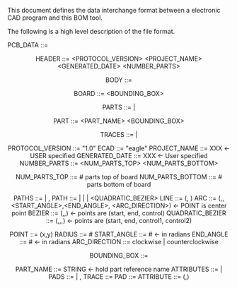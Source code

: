 This document defines the data interchange format between a electronic CAD program and this BOM tool. 

The following is a high level description of the file format.

PCB_DATA ::= <HEADER> <BODY>

HEADER   ::= <PROTOCOL_VERSION> <ECAD> <PROJECT_NAME> <GENERATED_DATE> <NUMBER_PARTS>

BODY     ::= <BOARD> <PARTS> <TRACES>

BOARD    ::= <PATHS> <BOUNDING_BOX>

PARTS    ::= <PART> | <PART> <PARTS>

PART     ::= <PART_NAME> <ATTRIBUTES> <PADS> <BOUNDING_BOX>

TRACES   ::= <TRACE> | <TRACE> <TRACES>

PROTOCOL_VERSION ::= "1.0"
ECAD             ::= "eagle"
PROJECT_NAME     ::= XXX <- USER specified
GENERATED_DATE   ::= XXX <- User specified
NUMBER_PARTS     ::= <NUM_PARTS_TOP> <NUM_PARTS_BOTTOM>

NUM_PARTS_TOP     ::= # parts top of board
NUM_PARTS_BOTTOM  ::= # parts bottom of board

PATHS ::= <PATH> | <PATH>, <PATHS>
PATH  ::=  <LINE> | <ARC> | <BEZIER> | <QUADRATIC_BEZIER>
LINE  ::= (<POINT>, <POINT>)
ARC   ::= (<POINT>,<RADIUS>,<START_ANGLE>,<END_ANGLE>, <ARC_DIRECTION>) <- POINT is center point
BEZIER ::= (<POINT>,<POINT>,<POINT>)  <- points are (start, end, control)
QUADRATIC_BEZIER ::= (<POINT>,<POINT>,<POINT>,<POINT>) <- points are (start, end, control1, control2)

POINT         ::= (x,y)
RADIUS        ::= #
START_ANGLE   ::= # <- in radians
END_ANGLE     ::= # <- in radians
ARC_DIRECTION ::= clockwise | counterclockwise

BOUNDING_BOX ::= <PATHS>

PART_NAME  ::= STRING <- hold part reference name 
ATTRIBUTES ::= <ATTRIBUTE> | <ATTRIBUTE> <ATTRIBUTES>
PADS       ::= <PAD> | <PAD>, <PADS>
TRACE      ::= <PATHS>
PAD        ::= <PATHS>
ATTRIBUTE  ::= (<KEY>,<VALUE>)